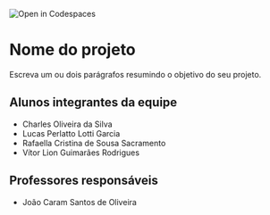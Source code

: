 ![Open in Codespaces](https://classroom.github.com/assets/open-in-codespaces-abfff4d4e15f9e1bd8274d9a39a0befe03a0632bb0f153d0ec72ff541cedbe34.svg)
# Nome do projeto
Escreva um ou dois parágrafos resumindo o objetivo do seu projeto.

## Alunos integrantes da equipe

* Charles Oliveira da Silva
* Lucas Perlatto Lotti Garcia
* Rafaella Cristina de Sousa Sacramento
* Vítor Lion Guimarães Rodrigues

## Professores responsáveis

* João Caram Santos de Oliveira


